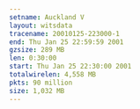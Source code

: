 ```yaml
---
setname: Auckland V
layout: witsdata
tracename: 20010125-223000-1
end: Thu Jan 25 22:59:59 2001
gzsize: 289 MB
len: 0:30:00
start: Thu Jan 25 22:30:00 2001
totalwirelen: 4,558 MB
pkts: 90 million
size: 1,032 MB
---
```

